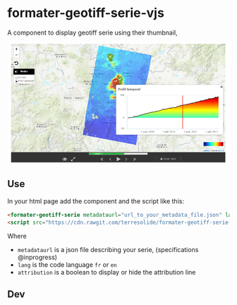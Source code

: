 # formater-geotiff-serie-vjs


A component to display geotiff serie using their thumbnail, 

![Screenshot](/images/screenshot1.png)



## Use
 
 In your html page add the component and the script like this:  
 
 ```html
 <formater-geotiff-serie metadataurl="url_to_your_metadata_file.json" lang="en" attribution="true"></formater-geotiff-serie>  
 <script src="https://cdn.rawgit.com/terresolide/formater-geotiff-serie-vjs/0.4.3/dist/formater-geotiff-serie-vjs.js"></script>
 ```
 
 Where 
 * `metadataurl` is a json file describing your serie, (specifications @inprogress)
 * `lang` is the code language `fr` or `en`
 * `attribution` is a boolean to display or hide the attribution line
 
## Dev
